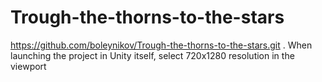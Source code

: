 # Trough-the-thorns-to-the-stars
https://github.com/boleynikov/Trough-the-thorns-to-the-stars.git
.
When launching the project in Unity itself, select 720x1280 resolution in the viewport  

